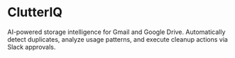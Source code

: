 # ClutterIQ
AI-powered storage intelligence for Gmail and Google Drive. Automatically detect duplicates, analyze usage patterns, and execute cleanup actions via Slack approvals.
